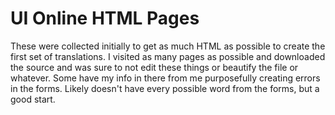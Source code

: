 # UI Online HTML Pages

These were collected initially to get as much HTML as possible to create the first set of
translations. I visited as many pages as possible and downloaded the source and was sure to not
edit these things or beautify the file or whatever. Some have my info in there from me
purposefully creating errors in the forms. Likely doesn't have every possible word from the forms,
but a good start.